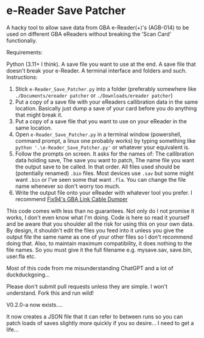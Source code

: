 # e-Reader Save Patcher
A hacky tool to allow save data from GBA e-Reader(+)'s (AGB-014) to be used on different GBA eReaders without breaking the 'Scan Card' functionaliy.

Requirements:

Python (3.11+ I think).
A save file you want to use at the end.
A save file that doesn't break your e-Reader.
A terminal interface and folders and such.
Instructions:

1. Stick `e-Reader_Save_Patcher.py` into a folder (preferably somewhere like `./Documents/ereader patcher` or `./Downloads/ereader patcher`)
2. Put a copy of a save file with your eReaders callibration data in the same location. Basically just dump a save of your card before you do anything that might break it.
3. Put a copy of a save file that you want to use on your eReader in the same location.
4. Open `e-Reader_Save_Patcher.py` in a terminal window (powershell, command prompt, a linux one probably works) by typing something like `python '.\e-Reader_Save_Patcher.py'` or whatever your equivalent is.
5. Follow the prompts on screen. It asks for the names of: The callibration data holding save, The save you want to patch, The name file you want the output save to be called. In that order. All files used should be (potentially renamed) `.bin` files. Most devices use `.sav` but some might want `.bin` or I've seen some that want `.fla`. You can change the file name whenever so don't worry too much.
6. Write the output file onto your eReader with whatever tool you prefer. I recommend [Fix94's GBA Link Cable Dumper](https://github.com/FIX94/gba-link-cable-dumper)

This code comes with less than no guarantees. Not only do I not promise it works, I don't even know what I'm doing. Code is here so read it yourself and be aware that you shoulder all the risk for using this on your own data. By design, it shouldn't edit the files you feed into it unless you give the output file the same name as one of your other files so I don't recommend doing that. Also, to maintain maximum compatibility, it does nothing to the file names. So you must give it the full filename e.g. mysave.sav, save.bin, user.fla etc.

Most of this code from me misunderstanding ChatGPT and a lot of duckduckgoing...

Please don't submit pull requests unless they are simple. I won't understand. Fork this and run wild!

V0.2.0-a now exists.... 

It now creates a JSON file that it can refer to between runs so you can patch loads of saves slightly more quickly if you so desire... I need to get a life...

